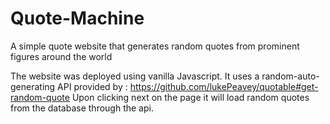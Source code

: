 # Quote-Machine
A simple quote website that generates random quotes from prominent figures around the world

The website was deployed using vanilla Javascript.
It uses a random-auto-generating API provided by : https://github.com/lukePeavey/quotable#get-random-quote
Upon clicking next on the page it will load random quotes from the database through the api.
